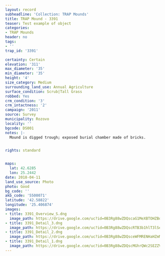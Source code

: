 ```yaml
---
layout: record
subheadline: 'Collection: TRAP Mounds'
title: TRAP Mound - 3391
teaser: Test example of object
categories:
- TRAP Mounds
header: no
tags:
- ''
trap_id: '3391'

certainty: Certain
elevation: '311'
max_diameter: '35'
min_diameter: '35'
height: '4'
size_category: Medium
surrounding_land_use: Annual Agriculture
surface_condition: Scrub|Tall Grass
robbed: Yes
crm_condition: '3'
crm_intactness: '2'
campaign: '2011'
source: Survey
municipality: Rozovo
locality: ''
bgcode: DS001
notes: |-
  Mound is digged trough; exposed burial chamber made of bricks.


rights: standard


maps:
  lat: 42.6285
  lon: 25.2442
date: 2018-04-11
land_use_source: Photo
photo: Good
bg_code: ''
akb_code: '5500071'
latitude: '42.58822'
longitude: '25.406874'
images:
- title: 3391_Overview_S.dng
  image_path: https://drive.google.com/uc?id=0B3Rg88wZDQscaG1MeXBTOHZBdGM
- title: 3391_Detail_3.dng
  image_path: https://drive.google.com/uc?id=0B3Rg88wZDQscRTB3b1hlT3lSeHc
- title: 3391_Detail_2.dng
  image_path: https://drive.google.com/uc?id=0B3Rg88wZDQsceWFMRENHaHZmMGs
- title: 3391_Detail_1.dng
  image_path: https://drive.google.com/uc?id=0B3Rg88wZDQscMGhrQWc2SEZZVG8
---
```

